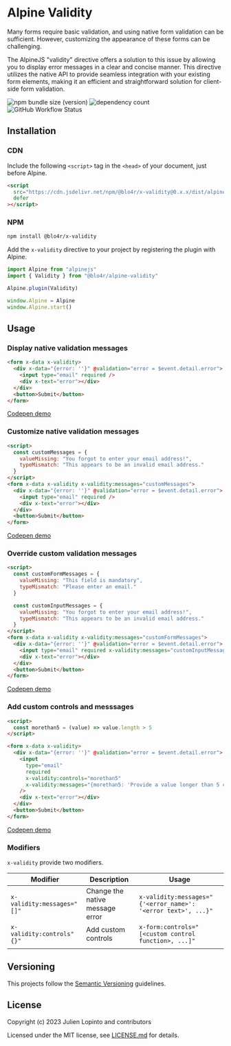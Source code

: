 # Alpine Validity

Many forms require basic validation, and using native form validation can be sufficient. However, customizing the appearance of these forms can be challenging.

The AlpineJS "validity" directive offers a solution to this issue by allowing you to display error messages in a clear and concise manner. This directive utilizes the native API to provide seamless integration with your existing form elements, making it an efficient and straightforward solution for client-side form validation.

![npm bundle size (version)](https://img.shields.io/bundlephobia/min/@blo4r/x-validity/latest?style=flat)
![dependency count](https://badgen.net/bundlephobia/dependency-count/@blo4r/x-validity)
![GitHub Workflow Status](https://github.com/jlopinto/x-validity/actions/workflows/main.yml/badge.svg)

## Installation

### CDN

Include the following `<script>` tag in the `<head>` of your document, just before Alpine.

```html
<script
  src="https://cdn.jsdelivr.net/npm/@blo4r/x-validity@0.x.x/dist/alpine-validity.min.js"
  defer
></script>
```

### NPM

```bash
npm install @blo4r/x-validity
```

Add the `x-validity` directive to your project by registering the plugin with Alpine.

```js
import Alpine from "alpinejs"
import { Validity } from "@blo4r/alpine-validity"

Alpine.plugin(Validity)

window.Alpine = Alpine
window.Alpine.start()
```

## Usage

### Display native validation messages

```html
<form x-data x-validity>
  <div x-data="{error: ''}" @validation="error = $event.detail.error">
    <input type="email" required />
    <div x-text="error"></div>
  </div>
  <button>Submit</button>
</form>
```

[Codepen demo](https://codepen.io/blo4r/pen/PoBreGG)

### Customize native validation messages

```html
<script>
  const customMessages = {
    valueMissing: "You forgot to enter your email address!",
    typeMismatch: "This appears to be an invalid email address."
  }
</script>
<form x-data x-validity x-validity:messages="customMessages">
  <div x-data="{error: ''}" @validation="error = $event.detail.error">
    <input type="email" required />
    <div x-text="error"></div>
  </div>
  <button>Submit</button>
</form>
```

[Codepen demo](https://codepen.io/blo4r/pen/gOjNzgw)

### Override custom validation messages

```html
<script>
  const customFormMessages = {
    valueMissing: "This field is mandatory",
    typeMismatch: "Please enter an email."
  }

  const customInputMessages = {
    valueMissing: "You forgot to enter your email address!",
    typeMismatch: "This appears to be an invalid email address."
  }
</script>
<form x-data x-validity x-validity:messages="customFormMessages">
  <div x-data="{error: ''}" @validation="error = $event.detail.error">
    <input type="email" required x-validity:messages="customInputMessages" />
    <div x-text="error"></div>
  </div>
  <button>Submit</button>
</form>
```

[Codepen demo](https://codepen.io/blo4r/pen/gOjNzgw)

### Add custom controls and messsages

```html
<script>
  const morethan5 = (value) => value.length > 5
</script>

<form x-data x-validity>
  <div x-data="{error: ''}" @validation="error = $event.detail.error">
    <input
      type="email"
      required
      x-validity:controls="morethan5"
      x-validity:messages="{morethan5: 'Provide a value longer than 5 character'}"
    />
    <div x-text="error"></div>
  </div>
  <button>Submit</button>
</form>
```

[Codepen demo](https://codepen.io/blo4r/pen/yLqdjgj)

### Modifiers

`x-validity` provide two modifiers.

| Modifier                   | Description                     | Usage                                                         |
| -------------------------- | ------------------------------- | ------------------------------------------------------------- |
| `x-validity:messages="[]"` | Change the native message error | `x-validity:messages="{'<error_name>': '<error text>', ...}"` |
| `x-validity:controls"{}"`  | Add custom controls             | `x-form:controls="[<custom control function>, ...]"`          |
|                            |

## Versioning

This projects follow the [Semantic Versioning](https://semver.org/) guidelines.

## License

Copyright (c) 2023 Julien Lopinto and contributors

Licensed under the MIT license, see [LICENSE.md](LICENSE.md) for details.
